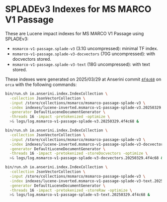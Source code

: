 # SPLADEv3 Indexes for MS MARCO V1 Passage

These are Lucene impact indexes for MS MARCO V1 Passage using SPLADEv3:

+ `msmarco-v1-passage.splade-v3` (3.1G uncompressed): minimal TF index.
+ `msmarco-v1-passage.splade-v3-docvectors` (70G uncompressed): with docvectors stored.
+ `msmarco-v1-passage.splade-v3-text` (18G uncompressed): with text stored.

These indexes were generated on 2025/03/29 at Anserini commit [`4f4c68`](https://github.com/castorini/anserini/commit/4f4c68a1b4aa0cf6470cc44710219fe339e51c63) on `orca` with the following commands:

```bash
bin/run.sh io.anserini.index.IndexCollection \
  -collection JsonVectorCollection \
  -input /store/collections/msmarco/msmarco-passage-splade-v3 \
  -index indexes/lucene-inverted.msmarco-v1-passage-splade-v3.20250329.4f4c68/ \
  -generator DefaultLuceneDocumentGenerator \
  -threads 16 -impact -pretokenized -optimize \
  >& logs/log.msmarco-v1-passage-splade-v3.20250329.4f4c68 &

bin/run.sh io.anserini.index.IndexCollection \
  -collection JsonVectorCollection \
  -input /store/collections/msmarco/msmarco-passage-splade-v3 \
  -index indexes/lucene-inverted.msmarco-v1-passage-splade-v3-docvectors.20250329.4f4c68/ \
  -generator DefaultLuceneDocumentGenerator \
  -threads 16 -impact -pretokenized -storeDocvectors -optimize \
  >& logs/log.msmarco-v1-passage-splade-v3-docvectors.20250329.4f4c68 &

bin/run.sh io.anserini.index.IndexCollection \
  -collection JsonVectorCollection \
  -input /store/collections/msmarco/msmarco-passage-splade-v3 \
  -index indexes/lucene-inverted.msmarco-v1-passage-splade-v3-text.20250329.4f4c68/ \
  -generator DefaultLuceneDocumentGenerator \
  -threads 16 -impact -pretokenized -storeRaw -optimize \
  >& logs/log.msmarco-v1-passage-splade-v3-text.20250329.4f4c68 &
```
